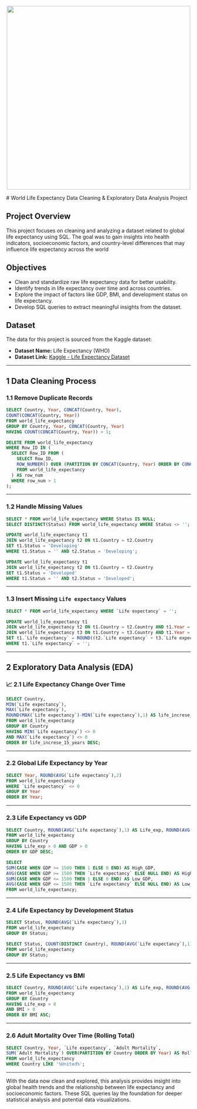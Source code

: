 <p align="center">
  <img src=""C:\Users\kobit\Downloads\life exp.jpg"alt="Map with Pins" width="500">
</p>
# World Life Expectancy Data Cleaning & Exploratory Data Analysis Project

## Project Overview
This project focuses on cleaning and analyzing a dataset related to global life expectancy using SQL. The goal was to gain insights into health indicators, socioeconomic factors, and country-level differences that may influence life expectancy across the world

##  Objectives
- Clean and standardize raw life expectancy data for better usability.
- Identify trends in life expectancy over time and across countries.
- Explore the impact of factors like GDP, BMI, and development status on life expectancy.
- Develop SQL queries to extract meaningful insights from the dataset.

## Dataset
The data for this project is sourced from the Kaggle dataset:
- **Dataset Name:** Life Expectancy (WHO)
- **Dataset Link:** [Kaggle - Life Expectancy Dataset](https://www.kaggle.com/datasets/kumarajarshi/life-expectancy-who)
---

## 1 Data Cleaning Process

###  1.1 Remove Duplicate Records
```sql
SELECT Country, Year, CONCAT(Country, Year),
COUNT(CONCAT(Country, Year))
FROM world_life_expectancy
GROUP BY Country, Year, CONCAT(Country, Year)
HAVING COUNT(CONCAT(Country, Year)) > 1;
```

```sql
DELETE FROM world_life_expectancy
WHERE Row_ID IN (
  SELECT Row_ID FROM (
    SELECT Row_ID,
    ROW_NUMBER() OVER (PARTITION BY CONCAT(Country, Year) ORDER BY CONCAT(Country, Year)) AS row_num
    FROM world_life_expectancy
  ) AS row_num
  WHERE row_num > 1
);
```

---

###  1.2 Handle Missing Values
```sql
SELECT * FROM world_life_expectancy WHERE Status IS NULL;
SELECT DISTINCT(Status) FROM world_life_expectancy WHERE Status <> '';
```

```sql
UPDATE world_life_expectancy t1
JOIN world_life_expectancy t2 ON t1.Country = t2.Country
SET t1.Status = 'Developing'
WHERE t1.Status = '' AND t2.Status = 'Developing';

UPDATE world_life_expectancy t1
JOIN world_life_expectancy t2 ON t1.Country = t2.Country
SET t1.Status = 'Developed'
WHERE t1.Status = '' AND t2.Status = 'Developed';
```

---

### 1.3 Insert Missing `Life expectancy` Values
```sql
SELECT * FROM world_life_expectancy WHERE `Life expectancy` = '';
```

```sql
UPDATE world_life_expectancy t1
JOIN world_life_expectancy t2 ON t1.Country = t2.Country AND t1.Year = t2.Year - 1
JOIN world_life_expectancy t3 ON t1.Country = t3.Country AND t1.Year = t3.Year + 1
SET t1.`Life expectancy` = ROUND((t2.`Life expectancy` + t3.`Life expectancy`) / 2, 1)
WHERE t1.`Life expectancy` = '';
```

---

## 2️ Exploratory Data Analysis (EDA)

### 📈 2.1 Life Expectancy Change Over Time
```sql
SELECT Country, 
MIN(`Life expectancy`), 
MAX(`Life expectancy`),
ROUND(MAX(`Life expectancy`)-MIN(`Life expectancy`),1) AS life_increse_15_years
FROM world_life_expectancy
GROUP BY Country
HAVING MIN(`Life expectancy`) <> 0
AND MAX(`Life expectancy`) <> 0
ORDER BY life_increse_15_years DESC;
```

---

###  2.2 Global Life Expectancy by Year
```sql
SELECT Year, ROUND(AVG(`Life expectancy`),2)
FROM world_life_expectancy
WHERE `Life expectancy` <> 0
GROUP BY Year
ORDER BY Year;
```

---

###  2.3 Life Expectancy vs GDP
```sql
SELECT Country, ROUND(AVG(`Life expectancy`),1) AS Life_exp, ROUND(AVG(GDP),1) AS GDP
FROM world_life_expectancy
GROUP BY Country
HAVING Life_exp > 0 AND GDP > 0
ORDER BY GDP DESC;
```

```sql
SELECT 
SUM(CASE WHEN GDP >= 1500 THEN 1 ELSE 0 END) AS High_GDP,
AVG(CASE WHEN GDP >= 1500 THEN `Life expectancy` ELSE NULL END) AS High_GDP_Life_Exp,
SUM(CASE WHEN GDP <= 1500 THEN 1 ELSE 0 END) AS Low_GDP,
AVG(CASE WHEN GDP <= 1500 THEN `Life expectancy` ELSE NULL END) AS Low_GDP_Life_Exp
FROM world_life_expectancy;
```

---

###  2.4 Life Expectancy by Development Status
```sql
SELECT Status, ROUND(AVG(`Life expectancy`),1)
FROM world_life_expectancy
GROUP BY Status;
```

```sql
SELECT Status, COUNT(DISTINCT Country), ROUND(AVG(`Life expectancy`),1)
FROM world_life_expectancy
GROUP BY Status;
```

---

###  2.5 Life Expectancy vs BMI
```sql
SELECT Country, ROUND(AVG(`Life expectancy`),1) AS Life_exp, ROUND(AVG(BMI),1) AS BMI
FROM world_life_expectancy
GROUP BY Country
HAVING Life_exp > 0
AND BMI > 0
ORDER BY BMI ASC;
```

---

###  2.6 Adult Mortality Over Time (Rolling Total)
```sql
SELECT Country, Year, `Life expectancy`, `Adult Mortality`,
SUM(`Adult Mortality`) OVER(PARTITION BY Country ORDER BY Year) AS Rolling_total
FROM world_life_expectancy
WHERE Country LIKE '%United%';
```

---

 With the data now clean and explored, this analysis provides insight into global health trends and the relationship between life expectancy and socioeconomic factors. These SQL queries lay the foundation for deeper statistical analysis and potential data visualizations.
